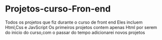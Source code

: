 # Projetos-curso-Fron-end
Todos os projetos que fiz durante o curso de front end
Eles incluem Html,Css e JavScript
Os primeiros projetos contem apenas Html por serem do inicio do curso,com o passar do tempo adicionarei novos projetos
